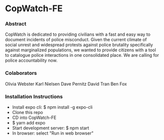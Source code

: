 # CopWatch-FE

### Abstract
CopWatch is dedicated to providing civilians with a fast and easy way to document incidents of police misconduct.  Given the current climate of social unrest and widespread protests against police brutality specifically against marginalized populations, we wanted to provide citizens with a tool to catalogue police interactions in one consolidated place.  We are calling for police accountability now.

### Colaborators 
Olivia Webster
Karl Nielsen
Dave Pernitz
David Tran
Ben Fox

### Installation Instructions
* Install expo cli: $ npm install -g expo-cli
* Clone this repo
* CD into CopWatch-FE
* $ yarn add expo
* Start development server: $ npm start
* In browser: select "Run in web browser"
